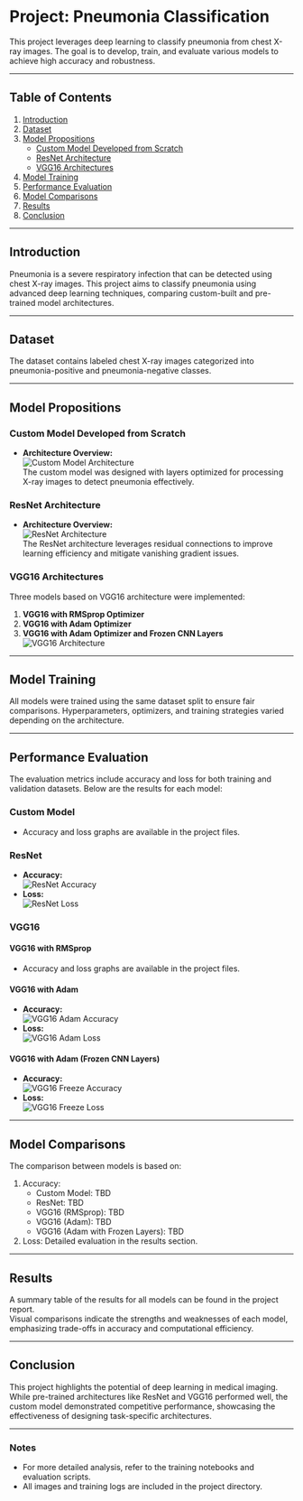 # Project: Pneumonia Classification

This project leverages deep learning to classify pneumonia from chest X-ray images. The goal is to develop, train, and evaluate various models to achieve high accuracy and robustness.

---

## Table of Contents
1. [Introduction](#introduction)
2. [Dataset](#dataset)
3. [Model Propositions](#model-propositions)
    - [Custom Model Developed from Scratch](#custom-model-developed-from-scratch)
    - [ResNet Architecture](#resnet-architecture)
    - [VGG16 Architectures](#vgg16-architectures)
4. [Model Training](#model-training)
5. [Performance Evaluation](#performance-evaluation)
6. [Model Comparisons](#model-comparisons)
7. [Results](#results)
8. [Conclusion](#conclusion)

---

## Introduction
Pneumonia is a severe respiratory infection that can be detected using chest X-ray images. This project aims to classify pneumonia using advanced deep learning techniques, comparing custom-built and pre-trained model architectures.

---

## Dataset
The dataset contains labeled chest X-ray images categorized into pneumonia-positive and pneumonia-negative classes. 

---

## Model Propositions

### Custom Model Developed from Scratch
- **Architecture Overview:**  
  ![Custom Model Architecture](archiFromScratch.png)  
  The custom model was designed with layers optimized for processing X-ray images to detect pneumonia effectively.

### ResNet Architecture
- **Architecture Overview:**  
  ![ResNet Architecture](Architecture%20du%20modèle%20ResNet.png)  
  The ResNet architecture leverages residual connections to improve learning efficiency and mitigate vanishing gradient issues.

### VGG16 Architectures
Three models based on VGG16 architecture were implemented:  
1. **VGG16 with RMSprop Optimizer**  
2. **VGG16 with Adam Optimizer**  
3. **VGG16 with Adam Optimizer and Frozen CNN Layers**  
   ![VGG16 Architecture](architecture%20VGG16.jpeg)  

---

## Model Training
All models were trained using the same dataset split to ensure fair comparisons. Hyperparameters, optimizers, and training strategies varied depending on the architecture.

---

## Performance Evaluation
The evaluation metrics include accuracy and loss for both training and validation datasets. Below are the results for each model:

### Custom Model
- Accuracy and loss graphs are available in the project files.

### ResNet
- **Accuracy:**  
  ![ResNet Accuracy](ResNetAdam1.png)  
- **Loss:**  
  ![ResNet Loss](ResNetAdam2.png)  

### VGG16
#### VGG16 with RMSprop
- Accuracy and loss graphs are available in the project files.

#### VGG16 with Adam
- **Accuracy:**  
  ![VGG16 Adam Accuracy](VGG16Adam1.png)  
- **Loss:**  
  ![VGG16 Adam Loss](VGG16Adam2.png)  

#### VGG16 with Adam (Frozen CNN Layers)
- **Accuracy:**  
  ![VGG16 Freeze Accuracy](VGG16Freeze1.png)  
- **Loss:**  
  ![VGG16 Freeze Loss](VGG16Freeze2.png)  

---

## Model Comparisons
The comparison between models is based on:
1. Accuracy: 
   - Custom Model: TBD
   - ResNet: TBD
   - VGG16 (RMSprop): TBD
   - VGG16 (Adam): TBD
   - VGG16 (Adam with Frozen Layers): TBD
2. Loss: Detailed evaluation in the results section.

---

## Results
A summary table of the results for all models can be found in the project report.  
Visual comparisons indicate the strengths and weaknesses of each model, emphasizing trade-offs in accuracy and computational efficiency.

---

## Conclusion
This project highlights the potential of deep learning in medical imaging. While pre-trained architectures like ResNet and VGG16 performed well, the custom model demonstrated competitive performance, showcasing the effectiveness of designing task-specific architectures.

---

### Notes
- For more detailed analysis, refer to the training notebooks and evaluation scripts.
- All images and training logs are included in the project directory.

